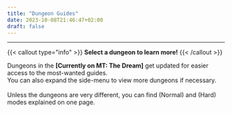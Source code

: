 ```yaml
---
title: "Dungeon Guides"
date: 2023-10-08T21:46:47+02:00
draft: false
---
```


<hr>

{{< callout type="info" >}}
**Select a dungeon to learn more!**
{{< /callout >}}
<br>

Dungeons in the **[Currently on MT: The Dream]** get updated for easier access to the most-wanted guides.<br>You can also expand the side-menu to view more dungeons if necessary.<br><br>
Unless the dungeons are very different, you can find (Normal) and (Hard) modes explained on one page.